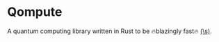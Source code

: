 # Qompute

A quantum computing library written in Rust to be :fire:blazingly fast:fire: [(\s)](https://toneindicators.carrd.co/#masterlist).
